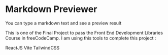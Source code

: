 # Markdown Previewer
You can type a markdown text and see a preview result

This is one of the Final Project to pass the Front End Development Libraries Course in freeCodeCamp. I am using this tools to complete this project :

ReactJS
Vite
TailwindCSS
